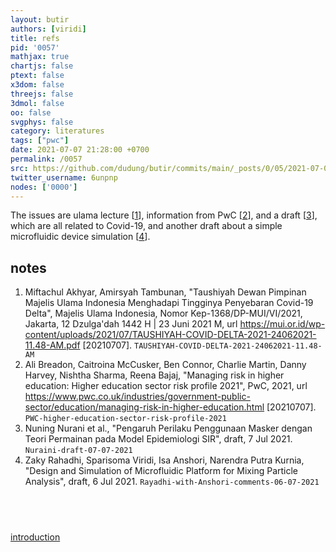 ```yaml
---
layout: butir
authors: [viridi]
title: refs
pid: '0057'
mathjax: true
chartjs: false
ptext: false
x3dom: false
threejs: false
3dmol: false
oo: false
svgphys: false
category: literatures
tags: ["pwc"]
date: 2021-07-07 21:28:00 +0700
permalink: /0057
src: https://github.com/dudung/butir/commits/main/_posts/0/05/2021-07-07-refs.md
twitter_username: 6unpnp
nodes: ['0000']
---
```

The issues are ulama lecture [[1](#r01)], information from PwC [[2](#r02)], and a draft [[3](#r03)], which are all related to Covid-19, and another draft about a simple microfluidic device simulation [[4](#r04)].

## notes
1. <a name=r01></a>Miftachul Akhyar, Amirsyah Tambunan, "Taushiyah Dewan Pimpinan Majelis Ulama Indonesia Menghadapi Tingginya Penyebaran Covid-19 Delta", Majelis Ulama Indonesia, Nomor Kep-1368/DP-MUI/VI/2021, Jakarta, 12 Dzulga'dah 1442 H \| 23 Juni 2021 M, url <https://mui.or.id/wp-content/uploads/2021/07/TAUSHIYAH-COVID-DELTA-2021-24062021-11.48-AM.pdf> [20210707]. `TAUSHIYAH-COVID-DELTA-2021-24062021-11.48-AM`
2. <a name=r02></a>Ali Breadon, Caitroina McCusker, Ben Connor, Charlie Martin, Danny Harvey, Nishtha Sharma, Reena Bajaj, "Managing risk in higher education: Higher education sector risk profile 2021", PwC, 2021, url <https://www.pwc.co.uk/industries/government-public-sector/education/managing-risk-in-higher-education.html> [20210707]. `PWC-higher-education-sector-risk-profile-2021`
3. <a name=r03></a>Nuning Nurani et al., "Pengaruh Perilaku Penggunaan Masker dengan Teori Permainan pada Model Epidemiologi SIR", draft, 7 Jul 2021. 
`Nuraini-draft-07-07-2021`
4. <a name=r04></a>Zaky Rahadhi, Sparisoma Viridi, Isa Anshori, Narendra Putra Kurnia, "Design and Simulation of Microfluidic Platform for Mixing Particle Analysis", draft, 6 Jul 2021. `Rayadhi-with-Anshori-comments-06-07-2021`

## &nbsp;
[introduction](0000)

